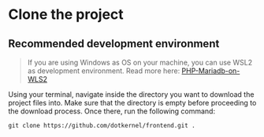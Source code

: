 # Clone the project

## Recommended development environment

> If you are using Windows as OS on your machine, you can use WSL2 as development environment.
> Read more here: [PHP-Mariadb-on-WLS2](https://www.dotkernel.com/php-development/almalinux-9-in-wsl2-install-php-apache-mariadb-composer-phpmyadmin/)

Using your terminal, navigate inside the directory you want to download the project files into. Make sure that the
directory is empty before proceeding to the download process. Once there, run the following command:

```shell
git clone https://github.com/dotkernel/frontend.git .
```
